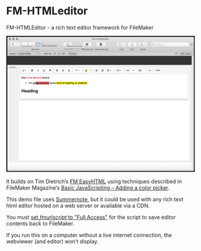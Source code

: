 # FM-HTMLeditor
FM-HTMLEditor - a rich text editor framework for FileMaker

![screencapture](/fm-htmleditor-screenshot.png)

It builds on Tim Dietrich’s [FM EasyHTML](https://timdietrich.me/open-source/) using techniques described in FileMaker Magazine‘s [Basic JavaScripting – Adding a color picker](https://www.filemakermagazine.com/videos/basic-javascripting-adding-color-picker).

This demo file uses [Summernote](https://summernote.org/), but it could be used with any rich text html editor hosted on a web server or available via a CDN.

You must [set _fmurlscript_ to "Full Access"](https://fmhelp.filemaker.com/help/18/fmp/en/index.html#page/FMP_Help/opening-files-url.html) for the script to save editor contents back to FileMaker.

If you run this on a computer without a live internet connection, the webviewer (and editor) won’t display.
